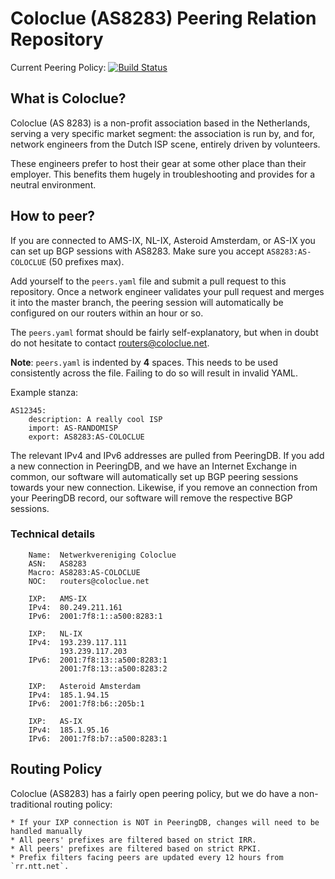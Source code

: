 Coloclue (AS8283) Peering Relation Repository
==============================================

Current Peering Policy: [![Build Status](https://travis-ci.org/coloclue/peering.svg?branch=master)](https://travis-ci.org/coloclue/peering)

## What is Coloclue? ##

Coloclue (AS 8283) is a non-profit association based in the Netherlands, serving
a very specific market segment: the association is run by, and for, network
engineers from the Dutch ISP scene, entirely driven by volunteers.

These engineers prefer to host their gear at some other place than their
employer. This benefits them hugely in troubleshooting and provides for a
neutral environment.

## How to peer? ##

If you are connected to AMS-IX, NL-IX, Asteroid Amsterdam, or AS-IX you can set up 
BGP sessions with AS8283. Make sure you accept `AS8283:AS-COLOCLUE` (50 
prefixes max).

Add yourself to the `peers.yaml` file and submit a pull request to this
repository. Once a network engineer validates your pull request and merges it
into the master branch, the peering session will automatically be configured on
our routers within an hour or so.

The `peers.yaml` format should be fairly self-explanatory, but when in doubt do
not hesitate to contact routers@coloclue.net.

**Note**: `peers.yaml` is indented by **4** spaces. This needs to be used
consistently across the file. Failing to do so will result in invalid YAML.

Example stanza:

```
AS12345:
    description: A really cool ISP
    import: AS-RANDOMISP
    export: AS8283:AS-COLOCLUE
```

The relevant IPv4 and IPv6 addresses are pulled from PeeringDB. If you add a
new connection in PeeringDB, and we have an Internet Exchange in common,
our software will automatically set up BGP peering sessions towards your
new connection. Likewise, if you remove an connection from your PeeringDB
record, our software will remove the respective BGP sessions.

### Technical details ###

```
    Name:  Netwerkvereniging Coloclue
    ASN:   AS8283
    Macro: AS8283:AS-COLOCLUE
    NOC:   routers@coloclue.net

    IXP:   AMS-IX
    IPv4:  80.249.211.161
    IPv6:  2001:7f8:1::a500:8283:1

    IXP:   NL-IX
    IPv4:  193.239.117.111
           193.239.117.203
    IPv6:  2001:7f8:13::a500:8283:1 
           2001:7f8:13::a500:8283:2

    IXP:   Asteroid Amsterdam
    IPv4:  185.1.94.15
    IPv6:  2001:7f8:b6::205b:1

    IXP:   AS-IX
    IPv4:  185.1.95.16
    IPv6:  2001:7f8:b7::a500:8283:1

```

## Routing Policy ##

Coloclue (AS8283) has a fairly open peering policy, but we do have a
non-traditional routing policy:

    * If your IXP connection is NOT in PeeringDB, changes will need to be handled manually
    * All peers' prefixes are filtered based on strict IRR.
    * All peers' prefixes are filtered based on strict RPKI.
    * Prefix filters facing peers are updated every 12 hours from `rr.ntt.net`.
